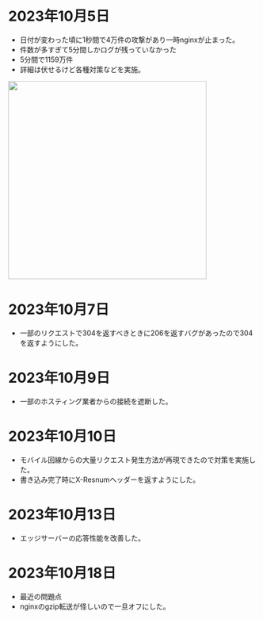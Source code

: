 # 2023年10月5日

- 日付が変わった頃に1秒間で4万件の攻撃があり一時nginxが止まった。
- 件数が多すぎて5分間しかログが残っていなかった
- 5分間で1159万件
- 詳細は伏せるけど各種対策などを実施。

<img src="https://t1.jpnkn.com/wp-content/uploads/2023/10/05222555/report.html.png" width="400">

# 2023年10月7日

- 一部のリクエストで304を返すべきときに206を返すバグがあったので304を返すようにした。

# 2023年10月9日

- 一部のホスティング業者からの接続を遮断した。

# 2023年10月10日

- モバイル回線からの大量リクエスト発生方法が再現できたので対策を実施した。
- 書き込み完了時にX-Resnumヘッダーを返すようにした。

# 2023年10月13日

- エッジサーバーの応答性能を改善した。

# 2023年10月18日

- 最近の問題点
- nginxのgzip転送が怪しいので一旦オフにした。

